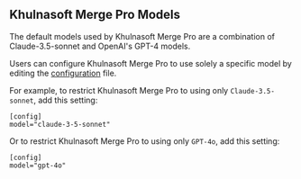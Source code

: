 ## Khulnasoft Merge Pro Models

The default models used by Khulnasoft Merge Pro are a combination of Claude-3.5-sonnet and  OpenAI's GPT-4 models.

Users can configure Khulnasoft Merge Pro to use solely a specific model by editing the [configuration](https://khulnasoft-merge-docs.khulnasoft.com/usage-guide/configuration_options/) file.

For example, to restrict Khulnasoft Merge Pro to using only `Claude-3.5-sonnet`, add this setting:

```
[config]
model="claude-3-5-sonnet"
```

Or to restrict Khulnasoft Merge Pro to using only `GPT-4o`, add this setting:
```
[config]
model="gpt-4o"
```
